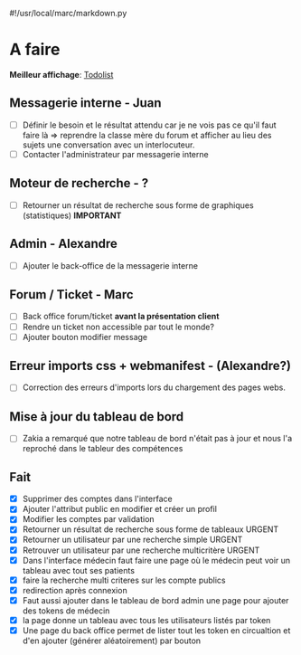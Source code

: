 #!/usr/local/marc/markdown.py


# A faire
**Meilleur affichage**: [Todolist](https://websiteofmarcpartensky.herokuapp.com/article/app-todolist)
    
## Messagerie interne - Juan
- [ ] Définir le besoin et le résultat attendu car je ne vois pas ce qu'il faut faire là 
  => reprendre la classe mère du forum et afficher au lieu des sujets une conversation avec un interlocuteur.
- [ ] Contacter l'administrateur par messagerie interne

## Moteur de recherche - ?
- [ ] Retourner un résultat de recherche sous forme de graphiques (statistiques) **IMPORTANT**

## Admin - Alexandre
- [ ] Ajouter le back-office de la messagerie interne

## Forum / Ticket - Marc
- [ ] Back office forum/ticket **avant la présentation client**
- [ ] Rendre un ticket non accessible par tout le monde?
- [ ] Ajouter bouton modifier message

## Erreur imports css + webmanifest - (Alexandre?)
- [ ] Correction des erreurs d'imports lors du chargement des pages webs.

## Mise à jour du tableau de bord
- [ ] Zakia a remarqué que notre tableau de bord n'était pas à jour et nous l'a reproché dans le tableur des compétences
 
## Fait
- [x] Supprimer des comptes dans l'interface
- [x] Ajouter l'attribut public en modifier et créer un profil
- [x] Modifier les comptes par validation
- [x] Retourner un résultat de recherche sous forme de tableaux URGENT
- [x] Retourner un utilisateur par une recherche simple URGENT
- [x] Retrouver un utilisateur par une recherche multicritère URGENT
- [x] Dans l'interface médecin faut faire une page où le médecin peut voir un tableau avec tout ses patients
- [x] faire la recherche multi criteres sur les compte publics
- [x] redirection après connexion
- [x] Faut aussi ajouter dans le tableau de bord admin une page pour ajouter des tokens de médecin
- [x] la page donne un tableau avec tous les utilisateurs listés par token
- [x] Une page du back office permet de lister tout les token en circualtion et d'en ajouter (générer aléatoirement) par bouton
